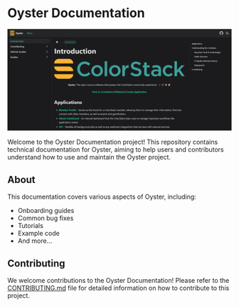 # Oyster Documentation

![alt text](./static/img/website.png)

Welcome to the Oyster Documentation project! This repository contains technical documentation for Oyster, aiming to help users and contributors understand how to use and maintain the Oyster project.

## About

This documentation covers various aspects of Oyster, including:

- Onboarding guides
- Common bug fixes
- Tutorials
- Example code
- And more...

## Contributing

We welcome contributions to the Oyster Documentation! Please refer to the [CONTRIBUTING.md](CONTRIBUTING.md) file for detailed information on how to contribute to this project.
